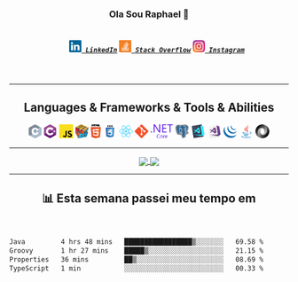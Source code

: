 <h3 align="center">Ola Sou Raphael 👋</h3>
<h5 align="center">
  <code>
    <a href="https://www.linkedin.com/in/raphaelmartinsdev/" title="LinkedIn Profile"><img width="22" src="https://github.com/raphaom35/raphaom35/blob/main/images/linkedin.svg"> LinkedIn</a></code>
  <code><a href="https://stackoverflow.com/users/13270550/raphael-martins" title="Stack Overflow Profile"><img width="22" src="https://github.com/raphaom35/raphaom35/blob/main/images/stackoverflow.svg"> Stack Overflow</a></code>
  <code><a href="https://www.instagram.com/raphael_martins._/" title="Instagram Profile"><img width="22" src="https://github.com/raphaom35/raphaom35/blob/main/images/instagram.svg"> Instagram</a></code>
</h5>
<br>

<hr>

<h2 align="center">Languages & Frameworks & Tools & Abilities</h2>

<p align="center">
  <code><img title="C" height="25" src="https://github.com/raphaom35/raphaom35/blob/main/images/c.svg"></code>
  <code><img title="C#" height="25" src="https://github.com/raphaom35/raphaom35/blob/main/images/cSharp.svg"></code>
  <code><img title="Javascript" height="25" src="https://github.com/raphaom35/raphaom35/blob/main/images/javascript.svg"></code>
  <code><img title="Problem Solving" height="25" src="https://github.com/raphaom35/raphaom35/blob/main/images/problemSolving.png"></code>
  <code><img title="HTML5" height="25" src="https://github.com/raphaom35/raphaom35/blob/main/images/html5.svg"></code>
  <code><img title="CSS" height="25" src="https://github.com/raphaom35/raphaom35/blob/main/images/css.svg"></code>
  <code><img title="React" height="25" src="https://github.com/raphaom35/raphaom35/blob/main/images/react-original.svg"></code>
  <code><img title="Git" height="25" src="https://github.com/raphaom35/raphaom35/blob/main/images/git-original.svg"></code>
  <code><img title=".NetCore" height="25" src="https://github.com/raphaom35/raphaom35/blob/main/images/dotnetcore.svg"></code>
  <code><img title="PostgreSQL" height="25" src="https://github.com/raphaom35/raphaom35/blob/main/images/postgresql.svg"></code>
  <code><img title="Visual Studio Code" height="25" src="https://github.com/raphaom35/raphaom35/blob/main/images/vscode.png"></code>
  <code><img title="Microsoft Visual Studio" height="25" src="https://github.com/raphaom35/raphaom35/blob/main/images/visualstudio.png"></code>
  <code><img title="JQuery" height="25" src="https://github.com/raphaom35/raphaom35/blob/main/images/jquery-original.svg"></code>
  <code><img title="Java" height="25" src="https://github.com/raphaom35/raphaom35/blob/main/images/java-original.svg"></code>
  <code><img title="JSON" height="25" src="https://github.com/raphaom35/raphaom35/blob/main/images/json.svg"></code>
</p>

<hr>

<p align=center>
  <a href="https://github.com/anuraghazra/github-readme-stats" title="Go to Source">
    <img height=175 align="center" src="https://github-readme-stats.vercel.app/api?username=raphaom35&show_icons=true&theme=gotham">
  </a>
  <a href="https://github.com/raphaom35/github-readme-stats">
  <img height=175 align="center" src="https://github-readme-stats.vercel.app/api/top-langs/?username=raphaom35&hide=c%23,powershell,java&title_color=2aa889&text_color=99d1ce&icon_color=2bbc8a&bg_color=0c1014&langs_count=8&layout=compact" />
  </a>
</p>
<hr>

<h2 align="center">📊 Esta semana passei meu tempo em</h2>
<br>


<!--START_SECTION:waka-->
```text
Java         4 hrs 48 mins   █████████████████▒░░░░░░░   69.58 % 
Groovy       1 hr 27 mins    █████▒░░░░░░░░░░░░░░░░░░░   21.15 % 
Properties   36 mins         ██▒░░░░░░░░░░░░░░░░░░░░░░   08.69 % 
TypeScript   1 min           ░░░░░░░░░░░░░░░░░░░░░░░░░   00.33 % 
```
<!--END_SECTION:waka-->


